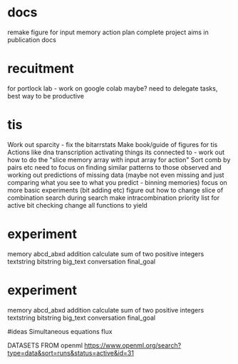 # docs
remake figure for input memory action plan
complete project aims in publication docs

# recuitment
for portlock lab - work on google colab maybe?
need to delegate tasks, best way to be productive

# tis
Work out sparcity - fix the bitarrstats
Make book/guide of figures for tis
Actions like dna transcription
activating things its connected to - work out how to do the "slice memory array with input array for action"
Sort comb by pairs etc
need to focus on finding similar patterns to those observed and working out predictions of missing data (maybe not even missing and just comparing what you see to what you predict - binning memories)
focus on more basic experiments (bit adding etc)
figure out how to change slice of combination search during search
make intracombination priority list for active bit checking
change all functions to yield

# experiment
memory
	abcd_abxd
addition
	calculate sum of two positive integers
textstring
bitstring
big_text
conversation
final_goal
# experiment
memory
	abcd_abxd
addition
	calculate sum of two positive integers
textstring
bitstring
big_text
conversation
final_goal

#ideas
Simultaneous equations
flux

DATASETS FROM openml https://www.openml.org/search?type=data&sort=runs&status=active&id=31
